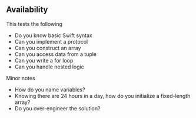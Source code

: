 ## Availability

This tests the following

* Do you know basic Swift syntax
* Can you implement a protocol
* Can you construct an array
* Can you access data from a tuple
* Can you write a for loop
* Can you handle nested logic

Minor notes

* How do you name variables?
* Knowing there are 24 hours in a day, how do you initialize a fixed-length array?
* Do you over-engineer the solution?
